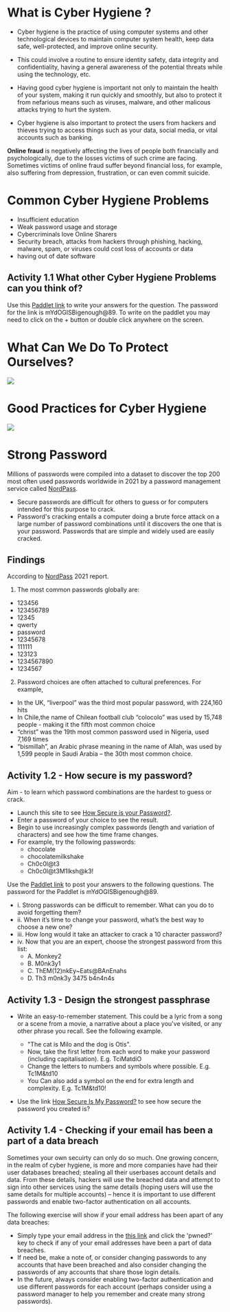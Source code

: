 # What is Cyber Hygiene ?
* Cyber hygiene is the practice of using computer systems and other technological devices to maintain computer system health, keep data safe, well-protected, and improve online security. 

* This could involve a routine to ensure identity safety, data integrity and confidentiality, having a general awareness of the potential threats while using the technology, etc. 

* Having good cyber hygiene is important not only to maintain the health of your system, making it run quickly and smoothly, but also to protect it from nefarious means such as viruses, malware, and other malicous attacks trying to hurt the system. 

* Cyber hygiene is also important to protect the users from hackers and thieves trying to access things such as your data, social media, or vital accounts such as banking.

**Online fraud** is negatively affecting the lives of people both financially and psychologically, due to the losses victims of such crime are facing. Sometimes victims of online fraud suffer beyond financial loss, for example, also suffering from depression, frustration, or can even commit suicide.

# Common Cyber Hygiene Problems
* Insufficient education
* Weak password usage and storage 
* Cybercriminals love Online Sharers
* Security breach, attacks from hackers through phishing, hacking, malware, spam, or viruses could cost loss of accounts or data
* having out of date software 

## Activity 1.1 What other Cyber Hygiene Problems can you think of?
Use this [Paddlet link](https://yorksj.padlet.org/ausman3/3lqgt6gngnumchap) to write your answers for the question. The password for the link is mYdOGISBigenough@89. To write on the paddlet you may need to click on the + button or double click anywhere on the screen.

# What Can We Do To Protect Ourselves?
![](https://github.com/CS-Outreach-Session/Cyber-Hygiene/blob/main/images/Cyber_Hygiene_what_can_we_do%20.png)
# Good Practices for Cyber Hygiene

![](https://github.com/CS-Outreach-Session/Cyber-Hygiene/blob/main/images/Good_Practice_Cyber_Hygiene.png)

# Strong Password #
Millions of passwords were compiled into a dataset to discover the top 200 most often used passwords worldwide in 2021 by a password management service called [NordPass](https://nordpass.com/most-common-passwords-list/).

* Secure passwords are difficult for others to guess or for computers intended for this purpose to crack.
* Password's cracking entails a computer doing a brute force attack on a large number of password combinations until it discovers the one that is your password. Passwords that are simple and widely used are easily cracked.

## Findings ##
According to [NordPass](https://nordpass.com/most-common-passwords-list/) 2021 report.

1. The most common passwords globally are: 
* 123456
* 123456789
* 12345
* qwerty
* password
* 12345678
* 111111
* 123123
* 1234567890
* 1234567

2. Password choices are often attached to cultural preferences. For example,
 
* In the UK, “liverpool” was the third most popular password, with 224,160 hits
* In Chile,the name of Chilean football club “colocolo” was used by 15,748 people - making it the fifth most common choice
* “christ” was the 19th most common password used in Nigeria, used 7,169 times
* “bismillah”, an Arabic phrase meaning in the name of Allah, was used by 1,599 people in Saudi Arabia – the 30th most common choice.


## Activity 1.2 - How secure is my password? ## 
Aim - to learn which password combinations are the hardest to guess or crack.

* Launch this site to see [How Secure is your Password?](https://www.security.org/how-secure-is-my-password/).
* Enter a password of your choice to see the result.
* Begin to use increasingly complex passwords (length and variation of characters) and see how the time frame changes. 
* For example, try the following passwords:
   - chocolate
   - chocolatemilkshake
   - Ch0c0l@t3
   - Ch0c0l@t3M1lksh@k3!
   
Use the [Paddlet link](https://yorksj.padlet.org/ausman3/jewean593fvgbgqu) to post your answers to the following questions. The password for the Paddlet is mYdOGISBigenough@89.

* i. Strong passwords can be difficult to remember. What can you do to avoid forgetting them?
* ii. When it’s time to change your password, what’s the best way to choose a new one?
* iii. How long would it take an attacker to crack a 10 character password?
* iv. Now that you are an expert, choose the strongest password from this list:
  - A. Monkey2
  - B. M0nk3y1
  - C. ThEM(12)nkEy~Eats@BAnEnahs
  - D. Th3 m0nk3y 3475 b4n4n4s

## Activity 1.3 - Design the strongest passphrase ##

* Write an easy-to-remember statement. This could be a lyric from a song or a scene from a movie, a narrative about a place you've visited, or any other phrase you recall. See the following example.
  - "The cat is Milo and the dog is Otis".
  - Now, take the first letter from each word to make your password (including capitalisation). E.g. TciMatdiO
  - Change the letters to numbers and symbols where possible. E.g. Tc1M&td10
  - You Can also add a symbol on the end for extra length and complexity. E.g. Tc1M&td10!

* Use the link [How Secure Is My Password?](https://www.security.org/how-secure-is-my-password/) to see how secure the password you created is? 


## Activity 1.4 - Checking if your email has been a part of a data breach ##

Sometimes your own secuirty can only do so much. One growing concern, in the realm of cyber hygiene, is more and more companies have had their user databases breached; stealing all their userbases account details and data. From these details, hackers will use the breached data and attempt to sign into other services using the same details (hoping users will use the same details for multiple accounts) – hence it is important to use different passwords and enable two-factor authentication on all accounts.

The following exercise will show if your email address has been apart of any data breaches:

* Simply type your email address in the [this link](https://haveibeenpwned.com/)  and click the 'pwned?' key to check if any of your email addresses have been a part of data breaches. 
* If need be, make a note of, or consider changing passwords to any accounts that have been breached and also consider changing the passwords of any accounts that share those login details.
* In the future, always consider enabling two-factor authentication and use different passwords for each account (perhaps consider using a password manager to help you remember and create many strong passwords). 





